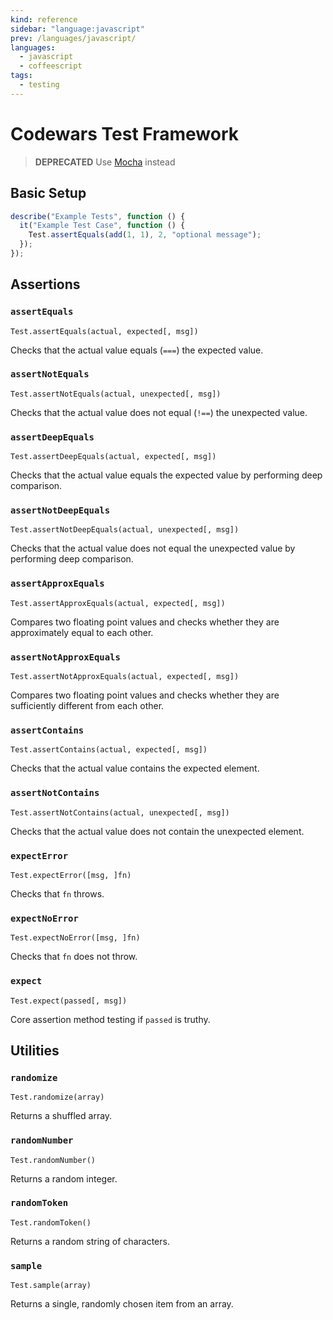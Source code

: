 ```yaml
---
kind: reference
sidebar: "language:javascript"
prev: /languages/javascript/
languages:
  - javascript
  - coffeescript
tags:
  - testing
---
```


# Codewars Test Framework

<!--
TODO: Show equivalent assertions in `chai` to help with migration.
-->

> **DEPRECATED** Use [Mocha](/languages/javascript/mocha/) instead

## Basic Setup

```javascript
describe("Example Tests", function () {
  it("Example Test Case", function () {
    Test.assertEquals(add(1, 1), 2, "optional message");
  });
});
```

## Assertions

### `assertEquals`

`Test.assertEquals(actual, expected[, msg])`

Checks that the actual value equals (`===`) the expected value.

### `assertNotEquals`

`Test.assertNotEquals(actual, unexpected[, msg])`

Checks that the actual value does not equal (`!==`) the unexpected value.

### `assertDeepEquals`

`Test.assertDeepEquals(actual, expected[, msg])`

Checks that the actual value equals the expected value by performing deep comparison.

### `assertNotDeepEquals`

`Test.assertNotDeepEquals(actual, unexpected[, msg])`

Checks that the actual value does not equal the unexpected value by performing deep comparison.

### `assertApproxEquals`

`Test.assertApproxEquals(actual, expected[, msg])`

Compares two floating point values and checks whether they are approximately equal to each other.

### `assertNotApproxEquals`

`Test.assertNotApproxEquals(actual, expected[, msg])`

Compares two floating point values and checks whether they are sufficiently different from each other.

### `assertContains`

`Test.assertContains(actual, expected[, msg])`

Checks that the actual value contains the expected element.

### `assertNotContains`

`Test.assertNotContains(actual, unexpected[, msg])`

Checks that the actual value does not contain the unexpected element.

### `expectError`

`Test.expectError([msg, ]fn)`

Checks that `fn` throws.

### `expectNoError`

`Test.expectNoError([msg, ]fn)`

Checks that `fn` does not throw.

### `expect`

`Test.expect(passed[, msg])`

Core assertion method testing if `passed` is truthy.

## Utilities

### `randomize`

`Test.randomize(array)`

Returns a shuffled array.

### `randomNumber`

`Test.randomNumber()`

Returns a random integer.

### `randomToken`

`Test.randomToken()`

Returns a random string of characters.

### `sample`

`Test.sample(array)`

Returns a single, randomly chosen item from an array.
